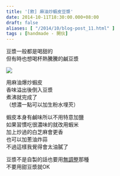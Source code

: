 ```yaml
---
title: '[飲] 麻油炒蝦皮豆漿'
date: 2014-10-11T18:30:00.000+08:00
draft: false
aliases: [ "/2014/10/blog-post_11.html" ]
tags : [handmade - 開伙]
---
```


豆漿一般都是喝甜的  
但有時也想喝杯熱騰騰的鹹豆漿  

![](/images/saltysoymilk.jpg)

用麻油爆炒蝦皮  
香味溢出後倒入豆漿  
煮沸就完成了  
（想濃一點可以加生粉水埋芡）  
  
蝦皮本身有鹹味所以不用特意加鹽  
如果習慣吃很濃味的就改用蝦米  
加上炒過的白芝麻會更香  
也可以加蔥油炸蒜  
不過這樣我覺得會太油膩了  
  
豆漿不是自製的話也要用[無調整](https://hidie.net/topvalusoymilk/)那種  
不要用甜豆漿就OK
